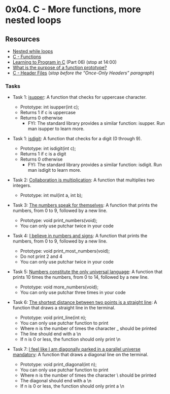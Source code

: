 # 0x04. C - More functions, more nested loops

## Resources
+ [Nested while loops](https://www.youtube.com/watch?v=Z3iGeQ1gIss)
+ [C - Functions](http://www.tutorialspoint.com/cprogramming/c_functions.htm)
+ [Learning to Program in C](https://www.youtube.com/watch?v=qMlnFwYdqIw) (Part 06) (stop at 14:00)
+ [What is the purpose of a function prototype?](https://www.geeksforgeeks.org/what-is-the-purpose-of-a-function-prototype/)
+ [C - Header Files](https://www.tutorialspoint.com/cprogramming/c_header_files.htm) (*stop before the “Once-Only Headers” paragraph*)

### Tasks
+ Task 1: [isupper](https://github.com/Hiluhree/alx-low_level_programming/blob/master/0x04-more_functions_nested_loops/0-isupper.c): A function that checks for uppercase character.</br>

	+ Prototype: int isupper(int c);
	+ Returns 1 if c is uppercase
	+ Returns 0 otherwise
		- FYI: The standard library provides a similar function: isupper. Run man isupper to learn more.
+ Task 1: [isdigit](https://github.com/Hiluhree/alx-low_level_programming/blob/master/0x04-more_functions_nested_loops/1-isdigit.c): A function that checks for a digit (0 through 9).</br>

	+ Prototype: int isdigit(int c);
	+ Returns 1 if c is a digit
	+ Returns 0 otherwise
		- FYI: The standard library provides a similar function: isdigit. Run man isdigit to learn more.
+ Task 2: [Collaboration is multiplication](https://github.com/Hiluhree/alx-low_level_programming/blob/master/0x04-more_functions_nested_loops/2-mul.c): A function that multiplies two integers.</br>

	+ Prototype: int mul(int a, int b);
+ Task 3: [The numbers speak for themselves](https://github.com/Hiluhree/alx-low_level_programming/blob/master/0x04-more_functions_nested_loops/3-print_numbers.c): A function that prints the numbers, from 0 to 9, followed by a new line.

	+ Prototype: void print_numbers(void);
	+ You can only use putchar twice in your code
+ Task 4: [I believe in numbers and signs](https://github.com/Hiluhree/alx-low_level_programming/blob/master/0x04-more_functions_nested_loops/4-print_most_numbers.c): A function that prints the numbers, from 0 to 9, followed by a new line.</br>

	+ Prototype: void print_most_numbers(void);
	+ Do not print 2 and 4
	+ You can only use putchar twice in your code
+ Task 5: [Numbers constitute the only universal language](https://github.com/Hiluhree/alx-low_level_programming/blob/master/0x04-more_functions_nested_loops/5-more_numbers.c): A function that prints 10 times the numbers, from 0 to 14, followed by a new line.

	+ Prototype: void more_numbers(void);
	+ You can only use putchar three times in your code
+ Task 6: [The shortest distance between two points is a straight line](https://github.com/Hiluhree/alx-low_level_programming/blob/master/0x04-more_functions_nested_loops/6-print_line.c): A function that draws a straight line in the terminal.

	+ Prototype: void print_line(int n);
	+ You can only use putchar function to print
	+ Where n is the number of times the character _ should be printed
	+ The line should end with a \n
	+ If n is 0 or less, the function should only print \n
+ Task 7: [I feel like I am diagonally parked in a parallel universe mandatory](): A function that draws a diagonal line on the terminal.

	+ Prototype: void print_diagonal(int n);
	+ You can only use putchar function to print
	+ Where n is the number of times the character \ should be printed
	+ The diagonal should end with a \n
	+ If n is 0 or less, the function should only print a \n

